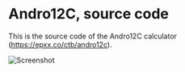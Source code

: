 # Andro12C, source code 

This is the source code of the Andro12C calculator (https://epxx.co/ctb/andro12c).

![Screenshot](https://raw.githubusercontent.com/elvis-epx/Andro12C/master/img/sc.jpg)
